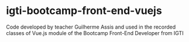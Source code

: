 # igti-bootcamp-front-end-vuejs
Code developed by teacher Guilherme Assis and used in the recorded classes of Vue.js module of the Bootcamp Front-End Developer from IGTI
